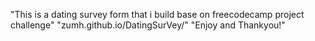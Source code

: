 "This is a dating survey form that i build base on freecodecamp project challenge" 
"zumh.github.io/DatingSurVey/" 
"Enjoy and Thankyou!" 
